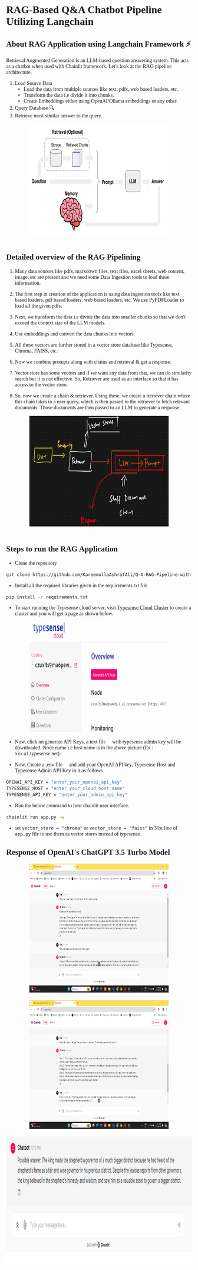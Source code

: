 # RAG-Based Q&A Chatbot Pipeline Utilizing Langchain :rocket:

## About RAG Application using Langchain Framework :zap:
<style>
    body {
        font-family: 'Times New Roman', Times, serif;
    }
</style>

Retrieval Augmented Generation is an LLM-based question answering system. This acts as a chatbot when used with Chainlit framework.
Let's look at the RAG pipeline architecture.

1. Load Source Data
   - Load the data from multiple sources like text, pdfs, web based loaders, etc.
   - Transform the data i.e divide it into chunks.
   - Create Embeddings either using OpenAI/Ollama embeddings or any other.
2. Query Database :mag:
3. Retrieve most similar answer to the query.



<div align = 'center'>

<img src="Output_Images/Pipeline.png" alt="RAG PIPELINE" width="75%" height="300">

</div> 
<br>





## Detailed overview of the RAG Pipelining

1. Many data sources like pdfs, markdown files, text files, excel sheets, web content, image, etc are present and we need some Data Ingestion tools to load these information.

2. The first step in creation of the application is using data ingestion tools like text based loaders, pdf based loaders, web based loaders, etc. We use PyPDFLoader to load all the given pdfs.

3. Next, we transform the data i.e divide the data into smaller chunks so that we don't exceed the context size of the LLM models.

4. Use embeddings and convert the data chunks into vectors.

5. All these vectors are further stored in a vector store database like Typesense, Chroma, FAISS, etc.

6. Now we combine prompts along with chains and retrieval & get a response.

7. Vector store has some vectors and if we want any data from that, we can do similarity search but it is not effective. So, Retriever are used as an interface so that it has access to the vector store.

8. So, now we create a chain & retriever. Using these, we create a retriever chain where this chain takes in a user query, which is then passed to the retriever to fetch relevant documents. Those documents are then passed to an LLM to generate a response. 





<div align = 'center'>

<img src="Output_Images/Retrieval_Chain.png" alt="Retrieval Chain" width="75%" height="300">

</div>

<br>






## Steps to run the RAG Application

- Clone the repository
```bash
git clone https://github.com/KareemullaAshrafAli/Q-A-RAG-Pipeline-with-Langchain.git
```


- Install all the required libraries given in the requirements.txt file
```bash
pip install -r requirements.txt
```


- To start running the Typesense cloud server, visit [Typesense Cloud Cluster](https://cloud.typesense.org/clusters) to create a cluster and you will get a page as shown below.



<div align = 'center'>

<img src="Output_Images/Typesense_Cluster.png" alt="Typesense Cloud Cluster" width="75%" height="300">

</div>


- Now, click on generate API Keys, a text file :page_facing_up: with typesense admin key will be downloaded. Node name i.e host name is in the above picture (Ex : xxx.a1.typesense.net).


- Now, Create a .env file :page_with_curl: and add your OpenAI API key, Typesense Host and Typesense Admin API Key in it as follows
```bash
OPENAI_API_KEY = "enter_your_openai_api_key"
TYPESENSE_HOST = "enter_your_cloud_host_name"
TYPESENSE_API_KEY = "enter_your_admin_api_key"
```

- Run the below command to host chainlit user interface.
```bash
chainlit run app.py -w
```    

- set `vector_store = "chroma"` or `vector_store = "faiss"` in 31st line of `app.py` file to use them as vector stores instead of typesense.



## Response of OpenAI's ChatGPT 3.5 Turbo Model :maple_leaf:



<div align = 'center'>

<img src="Output_Images/result_1.png" alt="Result - 1" width="75%" height="350">
<br> <br>
<img src="Output_Images/result_2.png" alt="Result - 2" width="75%" height="350">
<br> <br>
<img src="Output_Images/result_3.png" alt="Result - 3" width="100%" height="350">

</div>

<br>